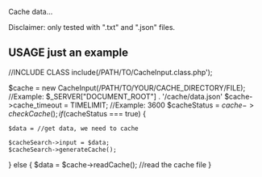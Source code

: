 Cache data... 

Disclaimer: only tested with ".txt" and ".json" files.

USAGE just an example
------------------------------------------

//INCLUDE CLASS
include(/PATH/TO/CacheInput.class.php');

$cache = new CacheInput(/PATH/TO/YOUR/CACHE_DIRECTORY/FILE); //Example: $_SERVER["DOCUMENT_ROOT"] . '/cache/data.json'
$cache->cache_timeout = TIMELIMIT; //Example: 3600
$cacheStatus = $cache->checkCache();
if($cacheStatus === true) {
	
	$data = //get data, we need to cache
	
	$cacheSearch->input = $data;
	$cacheSearch->generateCache();
	
} else {
	$data = $cache->readCache(); //read the cache file
}